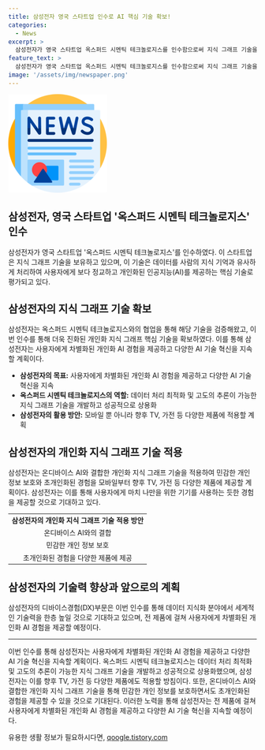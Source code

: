 ```yaml
---
title: 삼성전자 영국 스타트업 인수로 AI 핵심 기술 확보!
categories:
  - News
excerpt: >
  삼성전자가 영국 스타트업 옥스퍼드 시멘틱 테크놀로지스를 인수함으로써 지식 그래프 기술을 확보했다. 이 기술은 사용자에게 개인화된 경험을 제공하고, 앱과 서비스 간 정보를 연결해주는 중요 기술로 평가받고 있다. 또한, 이 기술은 삼성전자가 추구하는 온디바이스 AI에 결합될 예정이며, 삼성전자는 이를 향후 모바일, TV, 가전 등 다양한 제품에 적용할 계획이다. 이번 인수는 삼성전자의 데이터 지식화 분야에서의 기술력을 한층 더 높일 것으로 예상된다.
feature_text: >
  삼성전자가 영국 스타트업 옥스퍼드 시멘틱 테크놀로지스를 인수함으로써 지식 그래프 기술을 확보했다. 이 기술은 사용자에게 개인화된 경험을 제공하고, 앱과 서비스 간 정보를 연결해주는 중요 기술로 평가받고 있다. 또한, 이 기술은 삼성전자가 추구하는 온디바이스 AI에 결합될 예정이며, 삼성전자는 이를 향후 모바일, TV, 가전 등 다양한 제품에 적용할 계획이다. 이번 인수는 삼성전자의 데이터 지식화 분야에서의 기술력을 한층 더 높일 것으로 예상된다.
image: '/assets/img/newspaper.png'
---
```


<p><img src="/assets/img/newspaper.png" alt="kimp 속보" /></p>

<h2 data-ke-size="size26">삼성전자, 영국 스타트업 '옥스퍼드 시멘틱 테크놀로지스' 인수</h2>

<p data-ke-size="size16">삼성전자가 영국 스타트업 '옥스퍼드 시멘틱 테크놀로지스'를 인수하였다. 이 스타트업은 지식 그래프 기술을 보유하고 있으며, 이 기술은 데이터를 사람의 지식 기억과 유사하게 처리하여 사용자에게 보다 정교하고 개인화된 인공지능(AI)를 제공하는 핵심 기술로 평가되고 있다.</p>

<h2 data-ke-size="size26">삼성전자의 지식 그래프 기술 확보</h2>

<p data-ke-size="size16">삼성전자는 옥스퍼드 시멘틱 테크놀로지스와의 협업을 통해 해당 기술을 검증해왔고, 이번 인수를 통해 더욱 진화된 개인화 지식 그래프 핵심 기술을 확보하였다. 이를 통해 삼성전자는 사용자에게 차별화된 개인화 AI 경험을 제공하고 다양한 AI 기술 혁신을 지속할 계획이다.</p>

<ul>
    <li><b>삼성전자의 목표:</b> 사용자에게 차별화된 개인화 AI 경험을 제공하고 다양한 AI 기술 혁신을 지속</li>
    <li><b>옥스퍼드 시멘틱 테크놀로지스의 역할:</b> 데이터 처리 최적화 및 고도의 추론이 가능한 지식 그래프 기술을 개발하고 성공적으로 상용화</li>
    <li><b>삼성전자의 활용 방안:</b> 모바일 뿐 아니라 향후 TV, 가전 등 다양한 제품에 적용할 계획</li>
</ul>

<h2 data-ke-size="size26">삼성전자의 개인화 지식 그래프 기술 적용</h2>

<p data-ke-size="size16">삼성전자는 온디바이스 AI와 결합한 개인화 지식 그래프 기술을 적용하여 민감한 개인 정보 보호와 초개인화된 경험을 모바일부터 향후 TV, 가전 등 다양한 제품에 제공할 계획이다. 삼성전자는 이를 통해 사용자에게 마치 나만을 위한 기기를 사용하는 듯한 경험을 제공할 것으로 기대하고 있다.</p>

<table>
    <tr>
        <td style="text-align: center; height: 17px;"><b>삼성전자의 개인화 지식 그래프 기술 적용 방안</b></td>
    </tr>
    <tr>
        <td style="text-align: center; height: 17px;">온디바이스 AI와의 결합</td>
    </tr>
    <tr>
        <td style="text-align: center; height: 17px;">민감한 개인 정보 보호</td>
    </tr>
    <tr>
        <td style="text-align: center; height: 17px;">초개인화된 경험을 다양한 제품에 제공</td>
    </tr>
</table>

<h2 data-ke-size="size26">삼성전자의 기술력 향상과 앞으로의 계획</h2>

<p data-ke-size="size16">삼성전자의 디바이스경험(DX)부문은 이번 인수를 통해 데이터 지식화 분야에서 세계적인 기술력을 한층 높일 것으로 기대하고 있으며, 전 제품에 걸쳐 사용자에게 차별화된 개인화 AI 경험을 제공할 예정이다.</p>

<hr>

<p>이번 인수를 통해 삼성전자는 사용자에게 차별화된 개인화 AI 경험을 제공하고 다양한 AI 기술 혁신을 지속할 계획이다. 옥스퍼드 시멘틱 테크놀로지스는 데이터 처리 최적화 및 고도의 추론이 가능한 지식 그래프 기술을 개발하고 성공적으로 상용화했으며, 삼성전자는 이를 향후 TV, 가전 등 다양한 제품에도 적용할 방침이다. 또한, 온디바이스 AI와 결합한 개인화 지식 그래프 기술을 통해 민감한 개인 정보를 보호하면서도 초개인화된 경험을 제공할 수 있을 것으로 기대된다. 이러한 노력을 통해 삼성전자는 전 제품에 걸쳐 사용자에게 차별화된 개인화 AI 경험을 제공하고 다양한 AI 기술 혁신을 지속할 예정이다.</p>
유용한 생활 정보가 필요하시다면, <a href="https://qoogle.tistory.com" rel="dofollow">qoogle.tistory.com</a>


